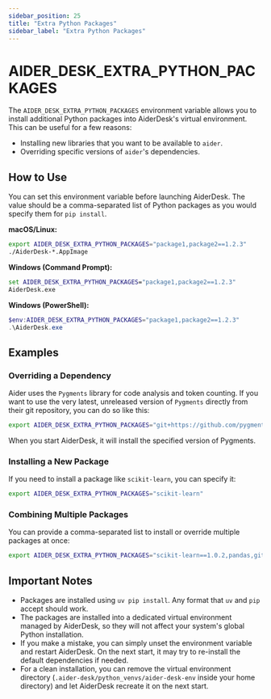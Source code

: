 ```yaml
---
sidebar_position: 25
title: "Extra Python Packages"
sidebar_label: "Extra Python Packages"
---
```


# AIDER_DESK_EXTRA_PYTHON_PACKAGES

The `AIDER_DESK_EXTRA_PYTHON_PACKAGES` environment variable allows you to install additional Python packages into AiderDesk's virtual environment. This can be useful for a few reasons:

-   Installing new libraries that you want to be available to `aider`.
-   Overriding specific versions of `aider`'s dependencies.

## How to Use

You can set this environment variable before launching AiderDesk. The value should be a comma-separated list of Python packages as you would specify them for `pip install`.

**macOS/Linux:**

```sh
export AIDER_DESK_EXTRA_PYTHON_PACKAGES="package1,package2==1.2.3"
./AiderDesk-*.AppImage
```

**Windows (Command Prompt):**

```cmd
set AIDER_DESK_EXTRA_PYTHON_PACKAGES="package1,package2==1.2.3"
AiderDesk.exe
```

**Windows (PowerShell):**

```powershell
$env:AIDER_DESK_EXTRA_PYTHON_PACKAGES="package1,package2==1.2.3"
.\AiderDesk.exe
```

## Examples

### Overriding a Dependency

Aider uses the `Pygments` library for code analysis and token counting. If you want to use the very latest, unreleased version of `Pygments` directly from their git repository, you can do so like this:

```sh
export AIDER_DESK_EXTRA_PYTHON_PACKAGES="git+https://github.com/pygments/pygments.git@master"
```

When you start AiderDesk, it will install the specified version of Pygments.

### Installing a New Package

If you need to install a package like `scikit-learn`, you can specify it:

```sh
export AIDER_DESK_EXTRA_PYTHON_PACKAGES="scikit-learn"
```

### Combining Multiple Packages

You can provide a comma-separated list to install or override multiple packages at once:

```sh
export AIDER_DESK_EXTRA_PYTHON_PACKAGES="scikit-learn==1.0.2,pandas,git+https://github.com/pygments/pygments.git@master"
```

## Important Notes

-   Packages are installed using `uv pip install`. Any format that `uv` and `pip` accept should work.
-   The packages are installed into a dedicated virtual environment managed by AiderDesk, so they will not affect your system's global Python installation.
-   If you make a mistake, you can simply unset the environment variable and restart AiderDesk. On the next start, it may try to re-install the default dependencies if needed.
-   For a clean installation, you can remove the virtual environment directory (`.aider-desk/python_venvs/aider-desk-env` inside your home directory) and let AiderDesk recreate it on the next start.
